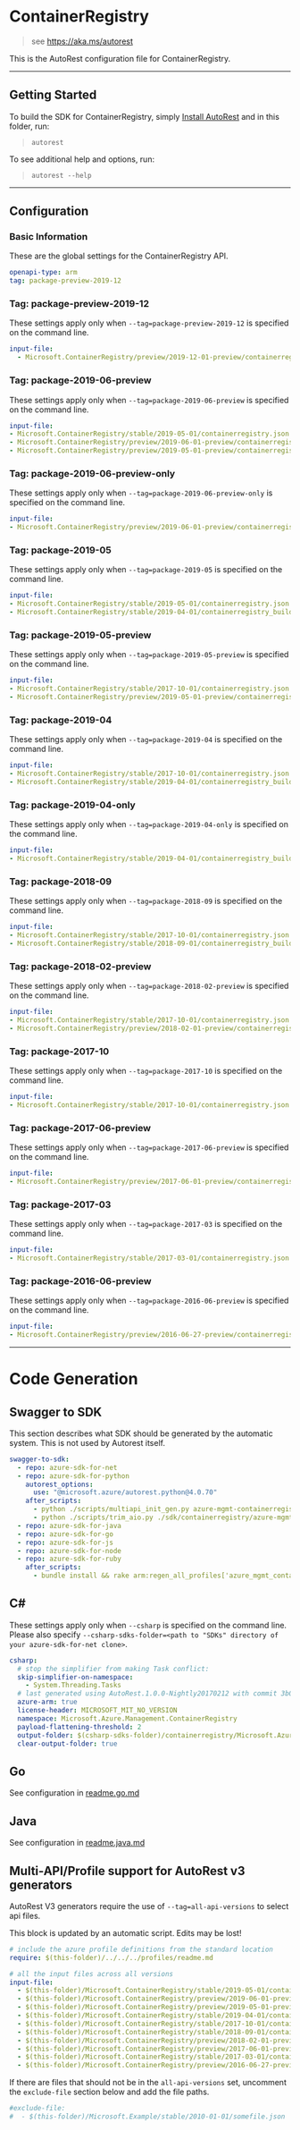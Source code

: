 # ContainerRegistry

> see https://aka.ms/autorest

This is the AutoRest configuration file for ContainerRegistry.

---

## Getting Started

To build the SDK for ContainerRegistry, simply [Install AutoRest](https://aka.ms/autorest/install) and in this folder, run:

> `autorest`

To see additional help and options, run:

> `autorest --help`

---

## Configuration

### Basic Information

These are the global settings for the ContainerRegistry API.

``` yaml
openapi-type: arm
tag: package-preview-2019-12
```


### Tag: package-preview-2019-12

These settings apply only when `--tag=package-preview-2019-12` is specified on the command line.

```yaml $(tag) == 'package-preview-2019-12'
input-file:
  - Microsoft.ContainerRegistry/preview/2019-12-01-preview/containerregistry.json
```
### Tag: package-2019-06-preview

These settings apply only when `--tag=package-2019-06-preview` is specified on the command line.

``` yaml $(tag) == 'package-2019-06-preview'
input-file:
- Microsoft.ContainerRegistry/stable/2019-05-01/containerregistry.json
- Microsoft.ContainerRegistry/preview/2019-06-01-preview/containerregistry_build.json
- Microsoft.ContainerRegistry/preview/2019-05-01-preview/containerregistry_scopemap.json
```

### Tag: package-2019-06-preview-only

These settings apply only when `--tag=package-2019-06-preview-only` is specified on the command line.

``` yaml $(tag) == 'package-2019-06-preview-only'
input-file:
- Microsoft.ContainerRegistry/preview/2019-06-01-preview/containerregistry_build.json
```

### Tag: package-2019-05

These settings apply only when `--tag=package-2019-05` is specified on the command line.

``` yaml $(tag) == 'package-2019-05'
input-file:
- Microsoft.ContainerRegistry/stable/2019-05-01/containerregistry.json
- Microsoft.ContainerRegistry/stable/2019-04-01/containerregistry_build.json
```

### Tag: package-2019-05-preview

These settings apply only when `--tag=package-2019-05-preview` is specified on the command line.

``` yaml $(tag) == 'package-2019-05-preview'
input-file:
- Microsoft.ContainerRegistry/stable/2017-10-01/containerregistry.json
- Microsoft.ContainerRegistry/preview/2019-05-01-preview/containerregistry_scopemap.json
```

### Tag: package-2019-04

These settings apply only when `--tag=package-2019-04` is specified on the command line.

``` yaml $(tag) == 'package-2019-04'
input-file:
- Microsoft.ContainerRegistry/stable/2017-10-01/containerregistry.json
- Microsoft.ContainerRegistry/stable/2019-04-01/containerregistry_build.json
```

### Tag: package-2019-04-only

These settings apply only when `--tag=package-2019-04-only` is specified on the command line.

``` yaml $(tag) == 'package-2019-04-only'
input-file:
- Microsoft.ContainerRegistry/stable/2019-04-01/containerregistry_build.json
```

### Tag: package-2018-09

These settings apply only when `--tag=package-2018-09` is specified on the command line.

``` yaml $(tag) == 'package-2018-09'
input-file:
- Microsoft.ContainerRegistry/stable/2017-10-01/containerregistry.json
- Microsoft.ContainerRegistry/stable/2018-09-01/containerregistry_build.json
```

### Tag: package-2018-02-preview

These settings apply only when `--tag=package-2018-02-preview` is specified on the command line.

``` yaml $(tag) == 'package-2018-02-preview'
input-file:
- Microsoft.ContainerRegistry/stable/2017-10-01/containerregistry.json
- Microsoft.ContainerRegistry/preview/2018-02-01-preview/containerregistry_build.json
```

### Tag: package-2017-10

These settings apply only when `--tag=package-2017-10` is specified on the command line.

``` yaml $(tag) == 'package-2017-10'
input-file:
- Microsoft.ContainerRegistry/stable/2017-10-01/containerregistry.json
```

### Tag: package-2017-06-preview

These settings apply only when `--tag=package-2017-06-preview` is specified on the command line.

``` yaml $(tag) == 'package-2017-06-preview'
input-file:
- Microsoft.ContainerRegistry/preview/2017-06-01-preview/containerregistry.json
```

### Tag: package-2017-03

These settings apply only when `--tag=package-2017-03` is specified on the command line.

``` yaml $(tag) == 'package-2017-03'
input-file:
- Microsoft.ContainerRegistry/stable/2017-03-01/containerregistry.json
```

### Tag: package-2016-06-preview

These settings apply only when `--tag=package-2016-06-preview` is specified on the command line.

``` yaml $(tag) == 'package-2016-06-preview'
input-file:
- Microsoft.ContainerRegistry/preview/2016-06-27-preview/containerregistry.json
```

---

# Code Generation

## Swagger to SDK

This section describes what SDK should be generated by the automatic system.
This is not used by Autorest itself.

``` yaml $(swagger-to-sdk)
swagger-to-sdk:
  - repo: azure-sdk-for-net
  - repo: azure-sdk-for-python
    autorest_options:
      use: "@microsoft.azure/autorest.python@4.0.70"
    after_scripts:
      - python ./scripts/multiapi_init_gen.py azure-mgmt-containerregistry
      - python ./scripts/trim_aio.py ./sdk/containerregistry/azure-mgmt-containerregistry
  - repo: azure-sdk-for-java
  - repo: azure-sdk-for-go
  - repo: azure-sdk-for-js
  - repo: azure-sdk-for-node
  - repo: azure-sdk-for-ruby
    after_scripts:
      - bundle install && rake arm:regen_all_profiles['azure_mgmt_container_registry']
```

## C#

These settings apply only when `--csharp` is specified on the command line.
Please also specify `--csharp-sdks-folder=<path to "SDKs" directory of your azure-sdk-for-net clone>`.

``` yaml $(csharp)
csharp:
  # stop the simplifier from making Task conflict:
  skip-simplifier-on-namespace:
    - System.Threading.Tasks
  # last generated using AutoRest.1.0.0-Nightly20170212 with commit 3b0b26b4b6e3bc5e7cf3610b0866d310abb5b814
  azure-arm: true
  license-header: MICROSOFT_MIT_NO_VERSION
  namespace: Microsoft.Azure.Management.ContainerRegistry
  payload-flattening-threshold: 2
  output-folder: $(csharp-sdks-folder)/containerregistry/Microsoft.Azure.Management.ContainerRegistry/src/Generated
  clear-output-folder: true
```

## Go

See configuration in [readme.go.md](./readme.go.md)

## Java

See configuration in [readme.java.md](./readme.java.md)

## Multi-API/Profile support for AutoRest v3 generators

AutoRest V3 generators require the use of `--tag=all-api-versions` to select api files.

This block is updated by an automatic script. Edits may be lost!

``` yaml $(tag) == 'all-api-versions' /* autogenerated */
# include the azure profile definitions from the standard location
require: $(this-folder)/../../../profiles/readme.md

# all the input files across all versions
input-file:
  - $(this-folder)/Microsoft.ContainerRegistry/stable/2019-05-01/containerregistry.json
  - $(this-folder)/Microsoft.ContainerRegistry/preview/2019-06-01-preview/containerregistry_build.json
  - $(this-folder)/Microsoft.ContainerRegistry/preview/2019-05-01-preview/containerregistry_scopemap.json
  - $(this-folder)/Microsoft.ContainerRegistry/stable/2019-04-01/containerregistry_build.json
  - $(this-folder)/Microsoft.ContainerRegistry/stable/2017-10-01/containerregistry.json
  - $(this-folder)/Microsoft.ContainerRegistry/stable/2018-09-01/containerregistry_build.json
  - $(this-folder)/Microsoft.ContainerRegistry/preview/2018-02-01-preview/containerregistry_build.json
  - $(this-folder)/Microsoft.ContainerRegistry/preview/2017-06-01-preview/containerregistry.json
  - $(this-folder)/Microsoft.ContainerRegistry/stable/2017-03-01/containerregistry.json
  - $(this-folder)/Microsoft.ContainerRegistry/preview/2016-06-27-preview/containerregistry.json

```

If there are files that should not be in the `all-api-versions` set,
uncomment the  `exclude-file` section below and add the file paths.

``` yaml $(tag) == 'all-api-versions'
#exclude-file: 
#  - $(this-folder)/Microsoft.Example/stable/2010-01-01/somefile.json
```

